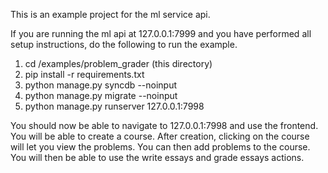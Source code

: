 This is an example project for the ml service api.

If you are running the ml api at 127.0.0.1:7999 and you have performed all setup instructions, do the following to run the example.

1. cd /examples/problem_grader (this directory)
2. pip install -r requirements.txt
3. python manage.py syncdb --noinput
4. python manage.py migrate --noinput
5. python manage.py runserver 127.0.0.1:7998

You should now be able to navigate to 127.0.0.1:7998 and use the frontend.  You will be able to create a course.  After creation, clicking on the course will let you view the problems.  You can then add problems to the course.  You will then be able to use the write essays and grade essays actions.